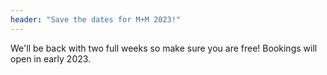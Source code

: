 ```yaml
---
header: "Save the dates for M+M 2023!"
---
```

We'll be back with two full weeks so make sure you are free! Bookings will open in early 2023.

